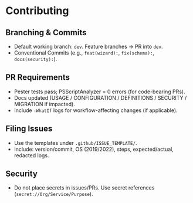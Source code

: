# Contributing

## Branching & Commits
- Default working branch: `dev`. Feature branches → PR into `dev`.
- Conventional Commits (e.g., `feat(wizard):`, `fix(schema):`, `docs(security):`).

## PR Requirements
- Pester tests pass; PSScriptAnalyzer = 0 errors (for code-bearing PRs).
- Docs updated (USAGE / CONFIGURATION / DEFINITIONS / SECURITY / MIGRATION if impacted).
- Include `-WhatIf` logs for workflow-affecting changes (if applicable).

## Filing Issues
- Use the templates under `.github/ISSUE_TEMPLATE/`.
- Include: version/commit, OS (2019/2022), steps, expected/actual, redacted logs.

## Security
- Do not place secrets in issues/PRs. Use secret references (`secret://Org/Service/Purpose`).
